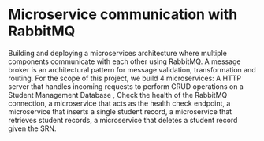 # Microservice communication with RabbitMQ

Building and deploying a microservices architecture where multiple components communicate with each other using RabbitMQ. A message broker is an architectural pattern for message validation, transformation and routing. 
For the scope of this project, we build 4 microservices: A HTTP server that handles incoming requests to perform CRUD operations on a Student Management Database , Check the health of the RabbitMQ connection, a microservice that acts as the health check endpoint, a microservice that inserts a single student record, a microservice that retrieves student records, a microservice that deletes a student record given the SRN.

